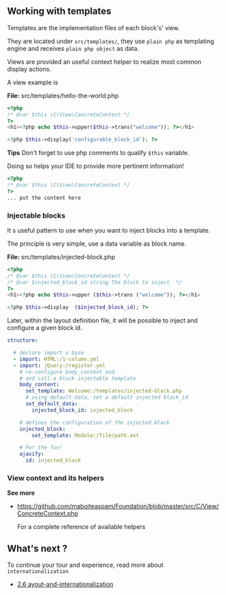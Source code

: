 ## Working with templates

Templates are the implementation files of each block's' view.

They are located under `src/templates/`,
they use `plain php` as templating engine
and receives `plain php object` as data.

Views are provided an useful context helper to
realize most common display actions.

A view example is

__File:__ src/templates/hello-the-world.php
```php
<?php
/* @var $this \C\View\ConcreteContext */
?>
<h1><?php echo $this->upper($this->trans("welcome")); ?></h1>

<?php $this->display('configurable_block_id'); ?>
```

__Tips__
Don't forget to use php comments to qualify `$this` variable.

Doing so helps your IDE to provide more pertinent information!

```php
<?php
/* @var $this \C\View\ConcreteContext */
?>
... put the content here
```

### Injectable blocks

It s useful pattern to use when you want to inject blocks into a template.

The principle is very simple, use a data variable as block name.

__File:__ src/templates/injected-block.php
```php
<?php
/* @var $this \C\View\ConcreteContext */
/* @var $injected_block_id string The block to inject. */
?>
<h1><?php echo $this->upper ($this->trans ("welcome")); ?></h1>

<?php $this->display  ($injected_block_id); ?>
```

Later, within the layout definition file,
it will be possible to inject and configure a given block id.


```yml
structure:

  # declare import a base
  - import: HTML:/1-column.yml
  - import: jQuery:/register.yml
    # re-configure body_content and
    # and call a block injectable template
    body_content:
      set_template: Welcome:/templates/injected-block.php
      # using default_data, set a default injected block_id
      set_default_data:
        injected_block_id: injected_block

    # defines the configuration of the injected block
    injected_block:
        set_template: Module:/file/path.ext

    # For the fun!
    ajaxify:
      id: injected_block
```

### View context and its helpers

__See more__
- https://github.com/maboiteaspam/Foundation/blob/master/src/C/View/ConcreteContext.php

    For a complete reference of available helpers

## What's next ?

To continue your tour and experience, read more about `internationalization`

- [2.6 ayout-and-internationalization](2.6-layout-and-internationalization.md)

